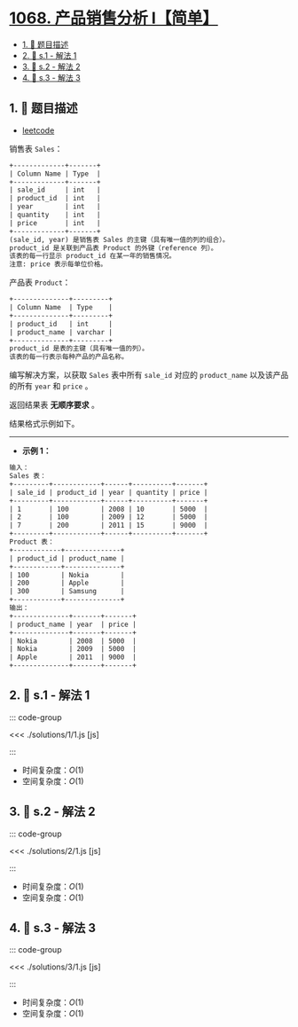 # [1068. 产品销售分析 I【简单】](https://github.com/tnotesjs/TNotes.leetcode/tree/main/notes/1068.%20%E4%BA%A7%E5%93%81%E9%94%80%E5%94%AE%E5%88%86%E6%9E%90%20I%E3%80%90%E7%AE%80%E5%8D%95%E3%80%91)

<!-- region:toc -->

- [1. 📝 题目描述](#1--题目描述)
- [2. 🎯 s.1 - 解法 1](#2--s1---解法-1)
- [3. 🎯 s.2 - 解法 2](#3--s2---解法-2)
- [4. 🎯 s.3 - 解法 3](#4--s3---解法-3)

<!-- endregion:toc -->

## 1. 📝 题目描述

- [leetcode](https://leetcode.cn/problems/product-sales-analysis-i/)

销售表 `Sales`：

```txt
+-------------+-------+
| Column Name | Type  |
+-------------+-------+
| sale_id     | int   |
| product_id  | int   |
| year        | int   |
| quantity    | int   |
| price       | int   |
+-------------+-------+
(sale_id, year) 是销售表 Sales 的主键（具有唯一值的列的组合）。
product_id 是关联到产品表 Product 的外键（reference 列）。
该表的每一行显示 product_id 在某一年的销售情况。
注意: price 表示每单位价格。
```

产品表 `Product`：

```txt
+--------------+---------+
| Column Name  | Type    |
+--------------+---------+
| product_id   | int     |
| product_name | varchar |
+--------------+---------+
product_id 是表的主键（具有唯一值的列）。
该表的每一行表示每种产品的产品名称。
```

编写解决方案，以获取 `Sales` 表中所有 `sale_id` 对应的 `product_name` 以及该产品的所有 `year` 和 `price` 。

返回结果表 **无顺序要求** 。

结果格式示例如下。

---

- **示例 1：**

```txt
输入：
Sales 表：
+---------+------------+------+----------+-------+
| sale_id | product_id | year | quantity | price |
+---------+------------+------+----------+-------+
| 1       | 100        | 2008 | 10       | 5000  |
| 2       | 100        | 2009 | 12       | 5000  |
| 7       | 200        | 2011 | 15       | 9000  |
+---------+------------+------+----------+-------+
Product 表：
+------------+--------------+
| product_id | product_name |
+------------+--------------+
| 100        | Nokia        |
| 200        | Apple        |
| 300        | Samsung      |
+------------+--------------+
输出：
+--------------+-------+-------+
| product_name | year  | price |
+--------------+-------+-------+
| Nokia        | 2008  | 5000  |
| Nokia        | 2009  | 5000  |
| Apple        | 2011  | 9000  |
+--------------+-------+-------+
```

## 2. 🎯 s.1 - 解法 1

::: code-group

<<< ./solutions/1/1.js [js]

:::

- 时间复杂度：$O(1)$
- 空间复杂度：$O(1)$

## 3. 🎯 s.2 - 解法 2

::: code-group

<<< ./solutions/2/1.js [js]

:::

- 时间复杂度：$O(1)$
- 空间复杂度：$O(1)$

## 4. 🎯 s.3 - 解法 3

::: code-group

<<< ./solutions/3/1.js [js]

:::

- 时间复杂度：$O(1)$
- 空间复杂度：$O(1)$
